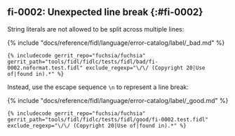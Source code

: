 ## fi-0002: Unexpected line break {:#fi-0002}

String literals are not allowed to be split across multiple lines:

{% include "docs/reference/fidl/language/error-catalog/label/_bad.md" %}

```fidl
{% includecode gerrit_repo="fuchsia/fuchsia" gerrit_path="tools/fidl/fidlc/tests/fidl/bad/fi-0002.noformat.test.fidl" exclude_regexp="\/\/ (Copyright 20|Use of|found in).*" %}
```

Instead, use the escape sequence `\n` to represent a line break:

{% include "docs/reference/fidl/language/error-catalog/label/_good.md" %}

```fidl
{% includecode gerrit_repo="fuchsia/fuchsia" gerrit_path="tools/fidl/fidlc/tests/fidl/good/fi-0002.test.fidl" exclude_regexp="\/\/ (Copyright 20|Use of|found in).*" %}
```

